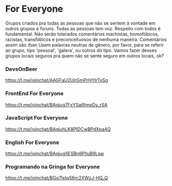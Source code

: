 # For Everyone
Grupos criados pra todas as pessoas que não se sentem à vontade em outros grupos e foruns. 
Todas as pessoas tem voz. 
Respeito com todos é fundamental.
Não serão tolerados comentários machistas, homofóbicos, racistas, transfóbicos e preconceituosos de nenhuma maneira. Comentários assim são /ban
Usem palavras neutras de gênero, por favor, para se referir ao grupo, tipo 'pessoal', 'galera', ou outros do tipo.
Vamos fazer desses grupos locais seguros pra quem não se sente seguro em outros locais, ok? 

### DevsOnBeer
https://t.me/joinchat/AAGFaU2UlrGmPrHYIrTvSg

### FrontEnd For Everyone
https://t.me/joinchat/BAqjug7FxYSa6fmpDy_rSA

### JavaScript For Everyone
https://t.me/joinchat/BAqjuhLK8PIDCwBPdXpa4Q

### English For Everyone
https://t.me/joinchat/BAqjug1lESBn6PlIuB9Lsw

### Programando na Gringa for Everyone
https://t.me/joinchat/BGo7IxIqS6rc2XWzJ-HQ_Q
